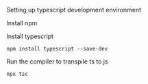 Setting up typescript development environment

Install npm

Install typescript

`npm install typescript --save-dev`

Run the compiler to transpile ts to js

`npx tsc`